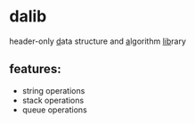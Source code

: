 # dalib
header-only <ins>d</ins>ata structure and <ins>a</ins>lgorithm <ins>lib</ins>rary

## features:
- string operations
- stack operations
- queue operations
